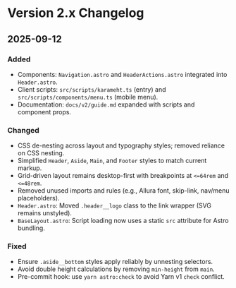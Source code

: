 # Version 2.x Changelog

## 2025-09-12

### Added

- Components: `Navigation.astro` and `HeaderActions.astro` integrated into `Header.astro`.
- Client scripts: `src/scripts/karameht.ts` (entry) and `src/scripts/components/menu.ts` (mobile menu).
- Documentation: `docs/v2/guide.md` expanded with scripts and component props.

### Changed

- CSS de-nesting across layout and typography styles; removed reliance on CSS nesting.
- Simplified `Header`, `Aside`, `Main`, and `Footer` styles to match current markup.
- Grid-driven layout remains desktop-first with breakpoints at `<=64rem` and `<=48rem`.
- Removed unused imports and rules (e.g., Allura font, skip-link, nav/menu placeholders).
- `Header.astro`: Moved `.header__logo` class to the link wrapper (SVG remains unstyled).
- `BaseLayout.astro`: Script loading now uses a static `src` attribute for Astro bundling.

### Fixed

- Ensure `.aside__bottom` styles apply reliably by unnesting selectors.
- Avoid double height calculations by removing `min-height` from `main`.
- Pre-commit hook: use `yarn astro:check` to avoid Yarn v1 `check` conflict.
